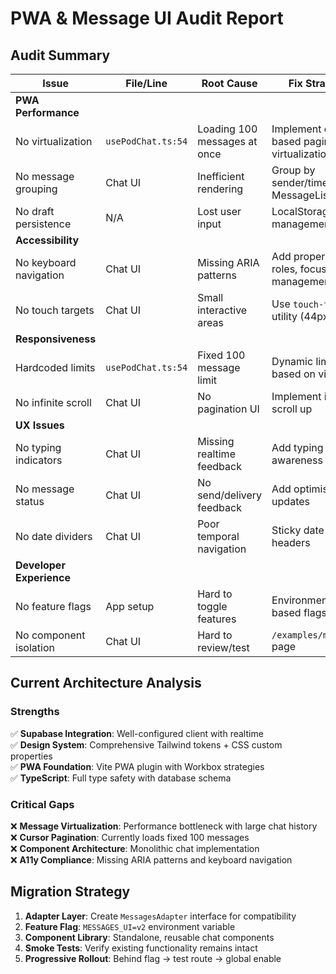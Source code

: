 # PWA & Message UI Audit Report

## Audit Summary

| Issue | File/Line | Root Cause | Fix Strategy | Verification |
|-------|-----------|------------|--------------|--------------|
| **PWA Performance** |
| No virtualization | `usePodChat.ts:54` | Loading 100 messages at once | Implement cursor-based pagination + virtualization | Lighthouse performance score |
| No message grouping | Chat UI | Inefficient rendering | Group by sender/time in MessageList | Visual review + performance |
| No draft persistence | N/A | Lost user input | LocalStorage draft management | Manual testing |
| **Accessibility** |
| No keyboard navigation | Chat UI | Missing ARIA patterns | Add proper ARIA roles, focus management | Screen reader testing |
| No touch targets | Chat UI | Small interactive areas | Use `touch-target` utility (44px min) | Mobile device testing |
| **Responsiveness** |
| Hardcoded limits | `usePodChat.ts:54` | Fixed 100 message limit | Dynamic limit based on viewport | Cross-device testing |
| No infinite scroll | Chat UI | No pagination UI | Implement infinite scroll up | Manual scrolling test |
| **UX Issues** |
| No typing indicators | Chat UI | Missing realtime feedback | Add typing awareness | Manual interaction test |
| No message status | Chat UI | No send/delivery feedback | Add optimistic updates | Send message test |
| No date dividers | Chat UI | Poor temporal navigation | Sticky date headers | Visual review |
| **Developer Experience** |
| No feature flags | App setup | Hard to toggle features | Environment-based flags | Toggle test |
| No component isolation | Chat UI | Hard to review/test | `/examples/messages` page | Storybook alternative |

## Current Architecture Analysis

### Strengths
✅ **Supabase Integration**: Well-configured client with realtime  
✅ **Design System**: Comprehensive Tailwind tokens + CSS custom properties  
✅ **PWA Foundation**: Vite PWA plugin with Workbox strategies  
✅ **TypeScript**: Full type safety with database schema  

### Critical Gaps
❌ **Message Virtualization**: Performance bottleneck with large chat history  
❌ **Cursor Pagination**: Currently loads fixed 100 messages  
❌ **Component Architecture**: Monolithic chat implementation  
❌ **A11y Compliance**: Missing ARIA patterns and keyboard navigation  

## Migration Strategy

1. **Adapter Layer**: Create `MessagesAdapter` interface for compatibility
2. **Feature Flag**: `MESSAGES_UI=v2` environment variable
3. **Component Library**: Standalone, reusable chat components
4. **Smoke Tests**: Verify existing functionality remains intact
5. **Progressive Rollout**: Behind flag → test route → global enable
